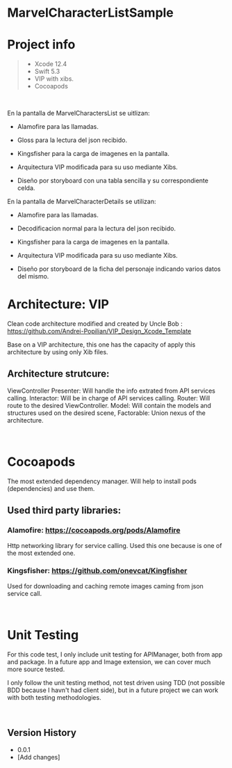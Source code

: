 # MarvelCharacterListSample

# Project info
> - Xcode 12.4
> - Swift 5.3
> - VIP with xibs.
> - Cocoapods

<br/>

En la pantalla de MarvelCharactersList se uitlizan:

- Alamofire para las llamadas.
- Gloss para la lectura del json recibido.
- Kingsfisher para la carga de imagenes en la pantalla.
- Arquitectura VIP modificada para su uso mediante Xibs.

- Diseño por storyboard con una tabla sencilla y su correspondiente celda.

En la pantalla de MarvelCharacterDetails se utilizan:
- Alamofire para las llamadas.
- Decodificacion normal para la lectura del json recibido.
- Kingsfisher para la carga de imagenes en la pantalla.
- Arquitectura VIP modificada para su uso mediante Xibs.

- Diseño por storyboard de la ficha del personaje indicando varios datos del mismo.



# Architecture: VIP
Clean code architecture modified and created by Uncle Bob : https://github.com/Andrei-Popilian/VIP_Design_Xcode_Template

Base on a VIP architecture, this one has the capacity of apply this architecture by using only Xib files.

## Architecture strutcure:
ViewController
Presenter: Will handle the info extrated from API services calling.
Interactor: Will be in charge of API services calling.
Router: Will route to the desired ViewController.
Model: Will contain the models and structures used on the desired scene,
Factorable: Union nexus of the architecture.

<br/>

# Cocoapods

The most extended dependency manager. Will help to install pods (dependencies) and use them.

## Used third party libraries:
### Alamofire: https://cocoapods.org/pods/Alamofire
Http networking library for service calling. Used this one because is one of the most extended one.

### Kingsfisher: https://github.com/onevcat/Kingfisher
Used for downloading and caching remote images caming from json service call.

</br>


# Unit Testing

For this code test, I only include unit testing for APIManager, both from app and package. In a future app and Image extension, we can cover much more source tested.

I only follow the unit testing method, not test driven using TDD (not possible BDD because I havn't had client side), but in a future project we can work with both testing methodologies.

<br>

## Version History
* 0.0.1
 * [Add changes]
